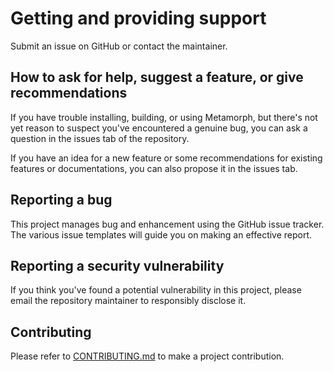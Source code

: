 <!--
SPDX-FileCopyrightText: 2023 Bart Kleijngeld

SPDX-License-Identifier: Apache-2.0
-->

# Getting and providing support
Submit an issue on GitHub or contact the maintainer.

## How to ask for help, suggest a feature, or give recommendations
If you have trouble installing, building, or using Metamorph, 
but there's not yet reason to suspect you've encountered a genuine bug,
you can ask a question in the issues tab of the repository.

If you have an idea for a new feature or some recommendations for existing features or documentations, 
you can also propose it in the issues tab.

## Reporting a bug
This project manages bug and enhancement using the GitHub issue tracker. 
The various issue templates will guide you on making an effective report.

## Reporting a security vulnerability
If you think you've found a potential vulnerability in this project, please
email the repository maintainer to responsibly disclose it.

## Contributing
Please refer to [CONTRIBUTING.md](CONTRIBUTING.md) to make a project contribution.

